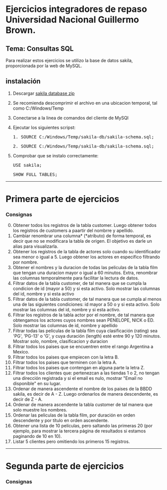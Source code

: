# Ejercicios integradores de repaso Universidad Nacional Guillermo Brown.

## Tema: Consultas SQL

Para realizar estos ejercicios se utilizo la base de datos sakila, proporcionada por la web de MySQL.

## instalación

1. Descargar [sakila database zip](https://dev.mysql.com/doc/index-other.html)
2. Se recomienda descomprimir el archivo en una ubicacion temporal, tal como C:/Windows/Temp
3. Conectarse a la linea de comandos del cliente de MySQl
4. Ejecutar los siguientes scripst:

   <pre>1. SOURCE C:/Windows/Temp/sakila-db/sakila-schema.sql;</pre>
   <pre>2. SOURCE C:/Windows/Temp/sakila-db/sakila-schema.sql;</pre>

5. Comprobar que se instalo correctamente:
   <pre>USE sakila;</pre>
   <pre>SHOW FULL TABLES;</pre>

---

# Primera parte de ejercicios

### Consignas

0. Obtener todos los registros de la tabla customer. Luego obtener todos los registros de customers a paartir del nombrre y apellido.
1. Cambiar renombrar una columna* (*atributo) de forma temporal, es decir que no se modificara la tabla de origen. El objetivo es darle un alias para visualizarla.
2. Obtener los registros de la tabla de actores solo cuando su identificador sea menor o igual a 5. Luego obtener los actores en especifico filtrando por nombre.
3. Obtener el nombres y la duracion de todas las peliculas de la tabla film que tengan una duracion mayor o igual a 60 minutos. Extra, renombrar las columnas temporalmente para facilitar la lectura de datos.
4. Filtrar datos de la tabla customer, de tal manera que se cumpla la condicion de id (mayor a 50) y si esta activo. Solo mostrar las columnas del id, nombre y si esta activo
5. Filtrar datos de la tabla customer, de tal manera que se cumpla al menos una de las siguientes condiciones: id mayor a 50 o y si esta activo. Solo mostrar las columnas del id, nombre y si esta activo.
6. Filtrar los registros de la tabla actor por el nombre, de tal manera que obtengamos los actores cuyos nombres sean PENELOPE, NICK o ED. Solo mostrar las columnas de id, nombre y apellido
7. Filtrar todas las películas de la tabla film cuya clasificación (rating) sea 'PG', 'PG-13' o 'G', y cuya duración (length) esté entre 90 y 120 minutos. Mostrar solo, nombre, clasificacion y duracion
8. Filtrar todos los paises que se encuentren entre el rango Argentina a Mexico.
9. Filtrar todos los paises que empiecen con la letra B.
10. Filtrar todos los paises que terminen con la letra A.
11. Filtrar todos los paises que contengan en alguna parte la letra Z.
12. Filtrar todos los clientes que: pertenezcan a las tiendas 1 o 2, no tengan una dirección registrada y si el email es nulo, mostrar "Email no disponible" en su lugar.
13. Ordenar de manera ascendente el nombre de los paises de la BBDD sakila, es decir de A - Z. Luego ordenarlos de manera descendente, es decir de Z - A.
14. Ordenar de manera ascendente la tabla customer de tal manera que solo muestre los nombres.
15. Ordenar las peliculas de la tabla film, por duración en orden descendente y por título en orden ascendente.
16. Obtener una lista de 10 películas, pero saltando las primeras 20 (por ejemplo, para mostrar la tercera página de resultados si estamos paginando de 10 en 10).
17. Listar 5 clientes pero omitiendo los primeros 15 registros.
---

# Segunda parte de ejercicios

### Consignas
